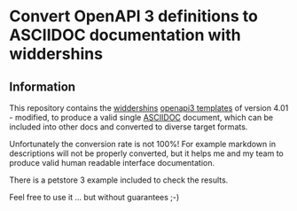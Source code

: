 # Convert OpenAPI 3 definitions to ASCIIDOC documentation with widdershins

## Information

This repository contains the [widdershins](https://github.com/Mermade/widdershins/) [openapi3 templates](https://github.com/Mermade/widdershins/tree/main/templates/openapi3) of version 4.01 - modified, to produce a valid single [ASCIIDOC](https://asciidoc.org/) document, which can be included into other docs and converted to diverse target formats. 

Unfortunately the conversion rate is not 100%! For example markdown in descriptions will not be properly converted, but it helps me and my team to produce valid human readable interface documentation.

There is a petstore 3 example included to check the results.

Feel free to use it ... but without guarantees ;-)